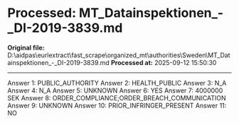 # Processed: MT_Datainspektionen_-_DI-2019-3839.md

**Original file:** D:\aidpas\eurlextract\fast_scrape\organized_mt\authorities\Sweden\MT_Datainspektionen_-_DI-2019-3839.md
**Processed at:** 2025-09-12 15:50:30

---

Answer 1: PUBLIC_AUTHORITY
Answer 2: HEALTH_PUBLIC
Answer 3: N_A
Answer 4: N_A
Answer 5: UNKNOWN
Answer 6: YES
Answer 7: 4000000 SEK
Answer 8: ORDER_COMPLIANCE;ORDER_BREACH_COMMUNICATION
Answer 9: UNKNOWN
Answer 10: PRIOR_INFRINGER_PRESENT
Answer 11: NO